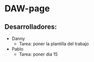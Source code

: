 # DAW-page
## Desarrolladores:
- Danny
    - Tarea: poner la plantilla del trabajo
- Pablo 
    - Tarea: poner dia 15